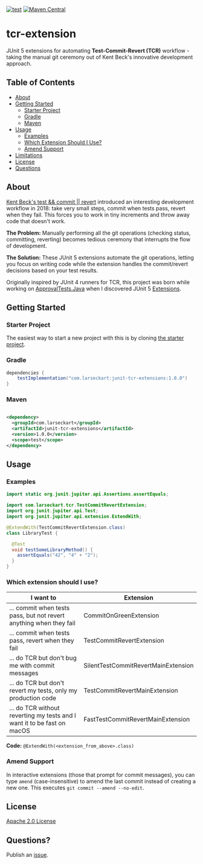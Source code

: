 [![test](https://github.com/LarsEckart/tcr-extension/actions/workflows/test.yml/badge.svg)](https://github.com/LarsEckart/tcr-extension/actions/workflows/test.yml)
[![Maven Central](https://img.shields.io/maven-central/v/com.larseckart/junit-tcr-extensions)](https://central.sonatype.com/artifact/com.larseckart/junit-tcr-extensions)

# tcr-extension

JUnit 5 extensions for automating **Test-Commit-Revert (TCR)** workflow - taking the manual git ceremony out of Kent Beck's innovative development approach.

## Table of Contents

* [About](#about)
* [Getting Started](#getting-started)
  * [Starter Project](#starter-project)
  * [Gradle](#gradle)
  * [Maven](#maven)
* [Usage](#usage)
  * [Examples](#examples)
  * [Which Extension Should I Use?](#which-extension-should-i-use)
  * [Amend Support](#amend-support)
* [Limitations](#limitations)
* [License](#license)
* [Questions](#questions)

## About

[Kent Beck's test && commit || revert](https://medium.com/@kentbeck_7670/test-commit-revert-870bbd756864) introduced an interesting development workflow in 2018: take very small steps, commit when tests pass, revert when they fail. This forces you to work in tiny increments and throw away code that doesn't work.

**The Problem:** Manually performing all the git operations (checking status, committing, reverting) becomes tedious ceremony that interrupts the flow of development.

**The Solution:** These JUnit 5 extensions automate the git operations, letting you focus on writing code while the extension handles the commit/revert decisions based on your test results.

Originally inspired by JUnit 4 runners for TCR, this project was born while working on [ApprovalTests.Java](https://github.com/approvals/ApprovalTests.Java) when I discovered JUnit 5 [Extensions](https://junit.org/junit5/docs/current/user-guide/#extensions).

## Getting Started

### Starter Project

The easiest way to start a new project with this is by cloning [the starter project](https://github.com/LarsEckart/tcr-extension.starterproject).

### Gradle

```groovy
dependencies {
    testImplementation("com.larseckart:junit-tcr-extensions:1.0.0")
}
```

### Maven

```xml

<dependency>
  <groupId>com.larseckart</groupId>
  <artifactId>junit-tcr-extensions</artifactId>
  <version>1.0.0</version>
  <scope>test</scope>
</dependency>
```

## Usage

### Examples

```java
import static org.junit.jupiter.api.Assertions.assertEquals;

import com.larseckart.tcr.TestCommitRevertExtension;
import org.junit.jupiter.api.Test;
import org.junit.jupiter.api.extension.ExtendWith;

@ExtendWith(TestCommitRevertExtension.class)
class LibraryTest {

  @Test
  void testSomeLibraryMethod() {
    assertEquals("42", "4" + "2");
  }
}
```

### Which extension should I use?

| I want to | Extension |
|-----------|-----------|
| ... commit when tests pass, but not revert anything when they fail | CommitOnGreenExtension |
| ... commit when tests pass, revert when they fail | TestCommitRevertExtension | 
| ... do TCR but don't bug me with commit messages | SilentTestCommitRevertMainExtension |
| ... do TCR but don't revert my tests, only my production code | TestCommitRevertMainExtension |
| ... do TCR without reverting my tests and I want it to be fast on macOS | FastTestCommitRevertMainExtension |

**Code:** `@ExtendWith(<extension_from_above>.class)`

### Amend Support

In interactive extensions (those that prompt for commit messages), you can type `amend` (case-insensitive) to amend the last commit instead of creating a new one. This executes `git commit --amend --no-edit`.

## License

[Apache 2.0 License](https://github.com/LarsEckart/tcr-extension/blob/main/LICENSE)

## Questions?

Publish an [issue](https://github.com/LarsEckart/tcr-extension/issues).

